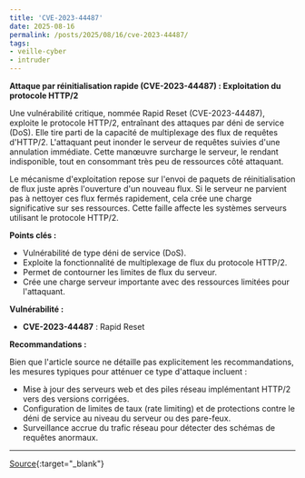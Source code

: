 ```yaml
---
title: 'CVE-2023-44487'
date: 2025-08-16
permalink: /posts/2025/08/16/cve-2023-44487/
tags:
- veille-cyber
- intruder
---
```

**Attaque par réinitialisation rapide (CVE-2023-44487) : Exploitation du protocole HTTP/2**

Une vulnérabilité critique, nommée Rapid Reset (CVE-2023-44487), exploite le protocole HTTP/2, entraînant des attaques par déni de service (DoS). Elle tire parti de la capacité de multiplexage des flux de requêtes d'HTTP/2. L'attaquant peut inonder le serveur de requêtes suivies d'une annulation immédiate. Cette manœuvre surcharge le serveur, le rendant indisponible, tout en consommant très peu de ressources côté attaquant.

Le mécanisme d'exploitation repose sur l'envoi de paquets de réinitialisation de flux juste après l'ouverture d'un nouveau flux. Si le serveur ne parvient pas à nettoyer ces flux fermés rapidement, cela crée une charge significative sur ses ressources. Cette faille affecte les systèmes serveurs utilisant le protocole HTTP/2.

**Points clés :**

*   Vulnérabilité de type déni de service (DoS).
*   Exploite la fonctionnalité de multiplexage de flux du protocole HTTP/2.
*   Permet de contourner les limites de flux du serveur.
*   Crée une charge serveur importante avec des ressources limitées pour l'attaquant.

**Vulnérabilité :**

*   **CVE-2023-44487** : Rapid Reset

**Recommandations :**

Bien que l'article source ne détaille pas explicitement les recommandations, les mesures typiques pour atténuer ce type d'attaque incluent :

*   Mise à jour des serveurs web et des piles réseau implémentant HTTP/2 vers des versions corrigées.
*   Configuration de limites de taux (rate limiting) et de protections contre le déni de service au niveau du serveur ou des pare-feux.
*   Surveillance accrue du trafic réseau pour détecter des schémas de requêtes anormaux.

---
[Source](https://cvemon.intruder.io/cves/CVE-2023-44487){:target="_blank"}
